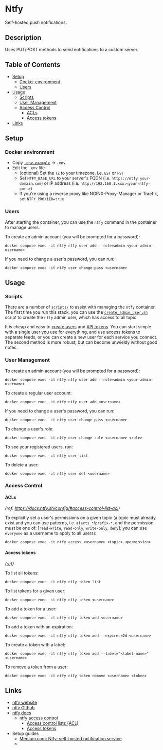 # Ntfy <!-- omit in toc -->

Self-hosted push notifications.

## Description <!-- omit in toc -->

Uses PUT/POST methods to send notifications to a custom server.

## Table of Contents <!-- omit in toc -->

- [Setup](#setup)
  - [Docker environment](#docker-environment)
  - [Users](#users)
- [Usage](#usage)
  - [Scripts](#scripts)
  - [User Management](#user-management)
  - [Access Control](#access-control)
    - [ACLs](#acls)
    - [Access tokens](#access-tokens)
- [Links](#links)

## Setup

### Docker environment

- Copy [`.env.example`](./.env.example) -> `.env`
- Edit the `.env` file
  - (optional) Set the `TZ` to your timezone, i.e. `EST` or `PST`
  - Set `NTFY_BASE_URL` to your server's FQDN (i.e. `https://ntfy.your-domain.com`) or IP address (i.e. `http://192.168.1.xxx:<your-ntfy-port>`)
  - If you're using a reverse proxy like NGINX-Proxy-Manager or Traefik, set `NTFY_PROXIED=true`

### Users

After starting the container, you can use the `ntfy` command in the container to manage users.

To create an admin account (you will be prompted for a password):

```shell
docker compose exec -it ntfy ntfy user add --role=admin <your-admin-username>
```

If you need to change a user's password, you can run:

```shell
docker compose exec -it ntfy user change-pass <username>
```

## Usage

### Scripts

There are a number of [`scripts/`](./scripts/) to assist with managing the `ntfy` container. The first time you run this stack, you can use the [`create_admin_user.sh`](./scripts/create_admin_user.sh) script to create the `ntfy` admin user, which has access to all topic.

It is cheap and easy to [create users](./scripts/create_user.sh) and [API tokens](./scripts/create_api_token.sh). You can start simple with a single user you use for everything, and use access tokens to separate feeds, or you can create a new user for each service you connect. The second method is more robust, but can become unwieldy without good notes.

### User Management

To create an admin account (you will be prompted for a password):

```shell
docker compose exec -it ntfy ntfy user add --role=admin <your-admin-username>
```

To create a regular user account:

```shell
docker compose exec -it ntfy ntfy user add <username>
```

If you need to change a user's password, you can run:

```shell
docker compose exec -it ntfy user change-pass <username>
```

To change a user's role:

```shell
docker compose exec -it ntfy user change-role <username> <role>
```

To see your registered users, run:

```shell
docker compose exec -it ntfy user list
```

To delete a user:

```shell
docker compose exec -it ntfy user del <username>
```

### Access Control

#### ACLs

*(ref: https://docs.ntfy.sh/config/#access-control-list-acl)*

To explicitly set a user's permissions on a given topic (a topic must already exist and you can use patterns, i.e. `alerts_*`/`prefix-*`, and the permission must be one of: [`read-write`, `read-only`, `write-only`, `deny`]; you can use `everyone` as a username to apply to all users):

```shell
docker compose exec -it ntfy access <username> <topic> <permission>
```

#### Access tokens

*([ref](https://docs.ntfy.sh/config/#access-tokens))*

To list all tokens:

```shell
docker compose exec -it ntfy ntfy token list
```

To list tokens for a given user:

```shell
docker compose exec -it ntfy ntfy token <username>
```

To add a token for a user:

```shell
docker compose exec -it ntfy ntfy token add <username>
```

To add a token with an expiration:

```shell
docker compose exec -it ntfy ntfy token add --expires=2d <username>
```

To create a token with a label:

```shell
docker compose exec -it ntfy ntfy token add --label="<label-name>" <username>
```

To remove a token from a user:

```shell
docker compose exec -it ntfy ntfy token remove <username> <token>
```

## Links

- [ntfy website](https://ntfy.sh)
- [ntfy Github](https://github.com/binwiederhier/ntfy)
- [ntfy docs](https://docs.ntfy.sh)
  - [ntfy access control](https://docs.ntfy.sh/config/#access-control)
    - [Access control lists (ACL)](https://docs.ntfy.sh/config/#access-control-list-acl)
    - [Access tokens](https://docs.ntfy.sh/config/#access-tokens)
- Setup guides
  - [Medium.com: Ntfy: self-hosted notification service](https://medium.com/@williamdonze/ntfy-self-hosted-notification-service-0f3eada6e657)
  - 